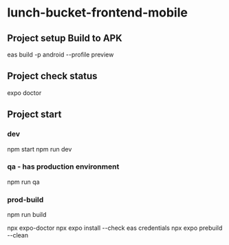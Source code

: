 # lunch-bucket-frontend-mobile

## Project setup Build to APK
eas build -p android --profile preview

## Project check status
expo doctor

## Project start 
### dev
npm start
npm run dev

### qa - has production environment
npm run qa

### prod-build
npm run build

npx expo-doctor
npx expo install --check
eas credentials
npx expo prebuild --clean

